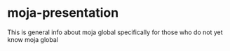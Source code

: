 # moja-presentation
This is general info about moja global specifically for those who do not yet know moja global
